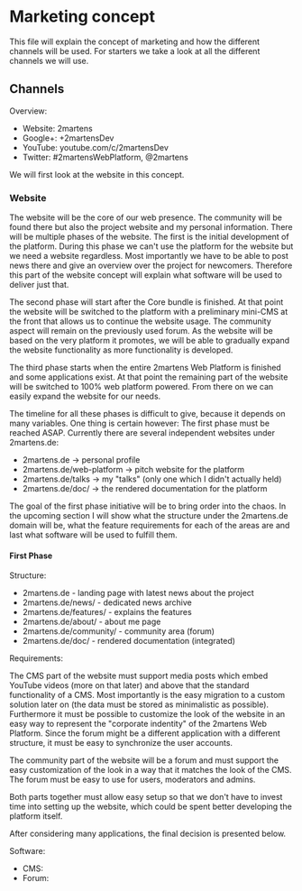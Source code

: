 # Marketing concept

This file will explain the concept of marketing and how the different channels will be used.
For starters we take a look at all the different channels we will use.

## Channels

Overview:

* Website: 2martens
* Google+: +2martensDev
* YouTube: youtube.com/c/2martensDev
* Twitter: #2martensWebPlatform, @2martens

We will first look at the website in this concept.

### Website

The website will be the core of our web presence. The community will be found there
but also the project website and my personal information. There will be multiple phases
of the website. The first is the initial development of the platform. During this phase
we can't use the platform for the website but we need a website regardless. Most importantly
we have to be able to post news there and give an overview over the project for newcomers.
Therefore this part of the website concept will explain what software will be used to deliver
just that. 

The second phase will start after the Core bundle is finished. At that point the website 
will be switched to the platform with a preliminary mini-CMS at the front that allows us 
to continue the website usage. The community aspect will remain on the previously used 
forum. As the website will be based on the very platform it promotes, we will be able to 
gradually expand the website functionality as more functionality is developed.

The third phase starts when the entire 2martens Web Platform is finished and some applications 
exist. At that point the remaining part of the website will be switched to 100% web platform 
powered. From there on we can easily expand the website for our needs.

The timeline for all these phases is difficult to give, because it depends on many variables. 
One thing is certain however: The first phase must be reached ASAP. Currently there are several 
independent websites under 2martens.de:

* 2martens.de -> personal profile
* 2martens.de/web-platform -> pitch website for the platform
* 2martens.de/talks -> my "talks" (only one which I didn't actually held)
* 2martens.de/doc/ -> the rendered documentation for the platform

The goal of the first phase initiative will be to bring order into the chaos. In the upcoming
section I will show what the structure under the 2martens.de domain will be, what the feature
requirements for each of the areas are and last what software will be used to fulfill them.

#### First Phase

Structure:

* 2martens.de - landing page with latest news about the project
* 2martens.de/news/ - dedicated news archive
* 2martens.de/features/ - explains the features
* 2martens.de/about/ - about me page
* 2martens.de/community/ - community area (forum)
* 2martens.de/doc/ - rendered documentation (integrated)

Requirements:

The CMS part of the website must support media posts which embed YouTube videos (more on that later)
and above that the standard functionality of a CMS. Most importantly is the easy migration
to a custom solution later on (the data must be stored as minimalistic as possible).
Furthermore it must be possible to customize the look of the website in an easy way to represent
the "corporate indentity" of the 2martens Web Platform. Since the forum might be a different
application with a different structure, it must be easy to synchronize the user accounts.

The community part of the website will be a forum and must support the easy customization of
the look in a way that it matches the look of the CMS. The forum must be easy to use for
users, moderators and admins.

Both parts together must allow easy setup so that we don't have to invest time into setting up
the website, which could be spent better developing the platform itself.

After considering many applications, the final decision is presented below.

Software:

* CMS:
* Forum:
